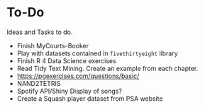# To-Do
Ideas and Tasks to do.

* Finish MyCourts-Booker
* Play with datasets contained in `fivethirtyeight` library
* Finish R 4 Data Science exercises
* Read Tidy Text Mining. Create an example from each chapter.
* https://pgexercises.com/questions/basic/
* NAND2TETRIS
* Spotify API/Shiny Display of songs?
* Create a Squash player dataset from PSA website

